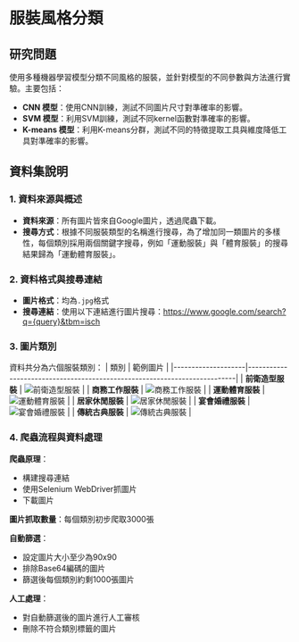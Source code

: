# 服裝風格分類

## 研究問題
使用多種機器學習模型分類不同風格的服裝，並針對模型的不同參數與方法進行實驗。主要包括：
- **CNN 模型**：使用CNN訓練，測試不同圖片尺寸對準確率的影響。
- **SVM 模型**：利用SVM訓練，測試不同kernel函數對準確率的影響。
- **K-means 模型**：利用K-means分群，測試不同的特徵提取工具與維度降低工具對準確率的影響。

## 資料集說明

### 1. 資料來源與概述
- **資料來源**：所有圖片皆來自Google圖片，透過爬蟲下載。
- **搜尋方式**：根據不同服裝類型的名稱進行搜尋，為了增加同一類圖片的多樣性，每個類別採用兩個關鍵字搜尋，例如「運動服裝」與「體育服裝」的搜尋結果歸為「運動體育服裝」。

### 2. 資料格式與搜尋連結
- **圖片格式**：均為`.jpg`格式
- **搜尋連結**：使用以下連結進行圖片搜尋：https://www.google.com/search?q={query}&tbm=isch

### 3. 圖片類別
資料共分為六個服裝類別：
| 類別               | 範例圖片                                                                 |
|--------------------|--------------------------------------------------------------------------|
| **前衛造型服裝**     | ![前衛造型服裝](https://image1.gamme.com.tw/news2/2017/49/34/pJyRo6ael6OZrqQ.jpg) |
| **商務工作服裝**     | ![商務工作服裝](https://www.gentlemansgazette.com/wp-content/uploads/2016/09/Business-Casual-Mens-by-hogtownrake-Cardigan-Madder-inspired-tie-that-extends-beyond-the-waistband-with-suspenders-and-vintage-watch-768x1147.jpg) |
| **運動體育服裝**     | ![運動體育服裝](https://cdna.lystit.com/520/650/n/photos/underarmour/77c7016a/under-armour-black-Debardeur-En-Mesh-Imprime-Zone-Pro-Pour-Homme-Anthracite-Stream.jpeg) |
| **居家休閒服裝**     | ![居家休閒服裝](https://s.yimg.com/ob/image/624d3be2-6e45-4d36-b4a8-5dff9d72e939.jpg) |
| **宴會婚禮服裝**     | ![宴會婚禮服裝](https://g-search1.alicdn.com/img/bao/uploaded/i4/i1/2678078532/O1CN0154Bp2X2CtiE5ZV0wa_!!0-item_pic.jpg_360x360q90.jpg_.webp) |
| **傳統古典服裝**     | ![傳統古典服裝](https://m1.aboluowang.com/uploadfile/2019/0222/20190222045852245.webp) |


### 4. 爬蟲流程與資料處理
**爬蟲原理**：
- 構建搜尋連結
- 使用Selenium WebDriver抓圖片
- 下載圖片

**圖片抓取數量**：每個類別初步爬取3000張

**自動篩選**：
- 設定圖片大小至少為90x90
- 排除Base64編碼的圖片
- 篩選後每個類別約剩1000張圖片

**人工處理**：
- 對自動篩選後的圖片進行人工審核
- 刪除不符合類別標籤的圖片
